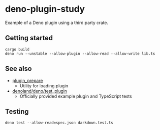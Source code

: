 # deno-plugin-study

Example of a Deno plugin using a third party crate.

## Getting started

```
cargo build
deno run --unstable --allow-plugin --allow-read --allow-write lib.ts
```

## See also

- [plugin_prepare](https://deno.land/x/plugin_prepare)
  - Utility for loading plugin
- [denoland/deno/test_plugin](https://github.com/denoland/deno/tree/master/test_plugin)
  - Officially provided example plugin and TypeScript tests

## Testing

```
deno test --allow-read=spec.json darkdown.test.ts
```
